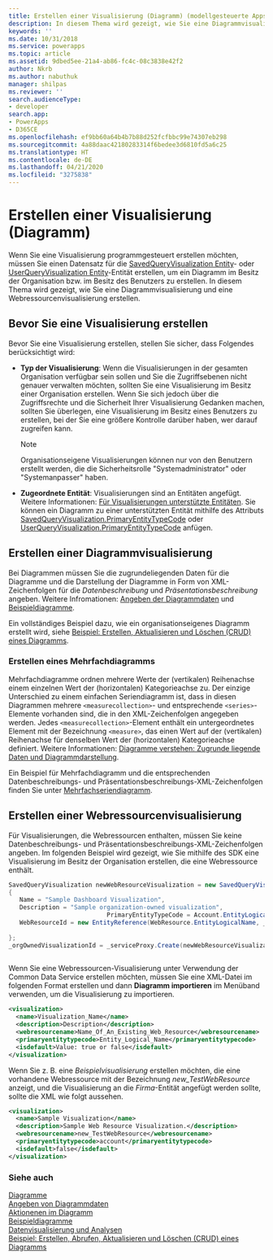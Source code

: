 ```yaml
---
title: Erstellen einer Visualisierung (Diagramm) (modellgesteuerte Apps) | Microsoft Docs
description: In diesem Thema wird gezeigt, wie Sie eine Diagrammvisualisierung und eine Webressourcenvisualisierung erstellen.
keywords: ''
ms.date: 10/31/2018
ms.service: powerapps
ms.topic: article
ms.assetid: 9dbed5ee-21a4-ab86-fc4c-08c3838e42f2
author: Nkrb
ms.author: nabuthuk
manager: shilpas
ms.reviewer: ''
search.audienceType:
- developer
search.app:
- PowerApps
- D365CE
ms.openlocfilehash: ef9bb60a64b4b7b88d252fcfbbc99e74307eb298
ms.sourcegitcommit: 4a88daac42180283314f6bedee3d6810fd5a6c25
ms.translationtype: HT
ms.contentlocale: de-DE
ms.lasthandoff: 04/21/2020
ms.locfileid: "3275838"
---
```

# <a name="create-a-visualization-chart"></a>Erstellen einer Visualisierung (Diagramm)

Wenn Sie eine Visualisierung programmgesteuert erstellen möchten, müssen Sie einen Datensatz für die [SavedQueryVisualization Entity](../common-data-service/reference/entities/savedqueryvisualization.md)- oder [UserQueryVisualization Entity](../common-data-service/reference/entities/userqueryvisualization.md)-Entität erstellen, um ein Diagramm im Besitz der Organisation bzw. im Besitz des Benutzers zu erstellen. In diesem Thema wird gezeigt, wie Sie eine Diagrammvisualisierung und eine Webressourcenvisualisierung erstellen.  
  
<a name="Before"></a>   

## <a name="before-you-create-a-visualization"></a>Bevor Sie eine Visualisierung erstellen  

 Bevor Sie eine Visualisierung erstellen, stellen Sie sicher, dass Folgendes berücksichtigt wird:  
  
- **Typ der Visualisierung**: Wenn die Visualisierungen in der gesamten Organisation verfügbar sein sollen und Sie die Zugriffsebenen nicht genauer verwalten möchten, sollten Sie eine Visualisierung im Besitz einer Organisation erstellen. Wenn Sie sich jedoch über die Zugriffsrechte und die Sicherheit Ihrer Visualisierung Gedanken machen, sollten Sie überlegen, eine Visualisierung im Besitz eines Benutzers zu erstellen, bei der Sie eine größere Kontrolle darüber haben, wer darauf zugreifen kann.  
  
    > [!NOTE]
    >  Organisationseigene Visualisierungen können nur von den Benutzern erstellt werden, die die Sicherheitsrolle "Systemadministrator" oder "Systemanpasser" haben.  
  
- **Zugeordnete Entität**: Visualisierungen sind an Entitäten angefügt. Weitere Informationen: [Für Visualisierungen unterstützte Entitäten](view-data-with-visualizations-charts.md#SupportedVisualizationEntities). Sie können ein Diagramm zu einer unterstützten Entität mithilfe des Attributs [SavedQueryVisualization.PrimaryEntityTypeCode](../common-data-service/reference/entities/savedqueryvisualization.md#BKMK_PrimaryEntityTypeCode) oder [UserQueryVisualization.PrimaryEntityTypeCode](../common-data-service/reference/entities/userqueryvisualization.md#BKMK_PrimaryEntityTypeCode) anfügen.  
  
<a name="CreateChart"></a>   

## <a name="create-a-chart-visualization"></a>Erstellen einer Diagrammvisualisierung  

 Bei Diagrammen müssen Sie die zugrundeliegenden Daten für die Diagramme und die Darstellung der Diagramme in Form von XML-Zeichenfolgen für die *Datenbeschreibung* und *Präsentationsbeschreibung* angeben. Weitere Infromationen: [Angeben der Diagrammdaten](understand-charts-underlying-data-chart-representation.md) und [Beispieldiagramme](sample-charts.md).  
  
 Ein vollständiges Beispiel dazu, wie ein organisationseigenes Diagramm erstellt wird, siehe [Beispiel: Erstellen, Aktualisieren und Löschen (CRUD) eines Diagramms](/dynamics365/customer-engagement/developer/customize-dev/sample-create-retrieve-update-delete-chart).  <!-- TODO need to replace the link with powerapps -->
  
### <a name="create-a-multi-series-chart"></a>Erstellen eines Mehrfachdiagramms  

 Mehrfachdiagramme ordnen mehrere Werte der (vertikalen) Reihenachse einem einzelnen Wert der (horizontalen) Kategorieachse zu. Der einzige Unterschied zu einem einfachen Seriendiagramm ist, dass in diesen Diagrammen mehrere `<measurecollection>`- und entsprechende `<series>`-Elemente vorhanden sind, die in den XML-Zeichenfolgen angegeben werden. Jedes `<measurecollection>`-Element enthält ein untergeordnetes Element mit der Bezeichnung `<measure>`, das einen Wert auf der (vertikalen) Reihenachse für denselben Wert der (horizontalen) Kategorieachse definiert. Weitere Informationen: [Diagramme verstehen: Zugrunde liegende Daten und Diagrammdarstellung](understand-charts-underlying-data-chart-representation.md).  
  
 Ein Beispiel für Mehrfachdiagramm und die entsprechenden Datenbeschreibungs- und Präsentationsbeschreibungs-XML-Zeichenfolgen finden Sie unter [Mehrfachseriendiagramm](sample-charts.md#multi-series-chart).
  
<a name="CreateWRVisualization"></a>   

## <a name="create-a-web-resource-visualization"></a>Erstellen einer Webressourcenvisualisierung  

 Für Visualisierungen, die Webressourcen enthalten, müssen Sie keine Datenbeschreibungs- und Präsentationsbeschreibungs-XML-Zeichenfolgen angeben. Im folgenden Beispiel wird gezeigt, wie Sie mithilfe des SDK eine Visualisierung im Besitz der Organisation erstellen, die eine Webressource enthält.  
  
```csharp  
SavedQueryVisualization newWebResourceVisualization = new SavedQueryVisualization()  
{  
   Name = "Sample Dashboard Visualization",  
   Description = "Sample organization-owned visualization",  
                           PrimaryEntityTypeCode = Account.EntityLogicalName,  
   WebResourceId = new EntityReference(WebResource.EntityLogicalName, _webResourceId))  
  
};  
_orgOwnedVisualizationId = _serviceProxy.Create(newWebResourceVisualization);  
  
```  
  
 Wenn Sie eine Webressourcen-Visualisierung unter Verwendung der Common Data Service erstellen möchten, müssen Sie eine XML-Datei im folgenden Format erstellen und dann **Diagramm importieren** im Menüband verwenden, um die Visualisierung zu importieren.  
  
```xml  
<visualization>  
  <name>Visualization_Name</name>  
  <description>Description</description>  
  <webresourcename>Name_Of_An_Existing_Web_Resource</webresourcename>  
  <primaryentitytypecode>Entity_Logical_Name</primaryentitytypecode>  
  <isdefault>Value: true or false</isdefault>  
</visualization>  
```  
  
 Wenn Sie z. B. eine *Beispielvisualisierung* erstellen möchten, die eine vorhandene Webressource mit der Bezeichnung *new_TestWebResource* anzeigt, und die Visualisierung an die *Firma*-Entität angefügt werden sollte, sollte die XML wie folgt aussehen.  
  
```xml  
<visualization>  
  <name>Sample Visualization</name>  
  <description>Sample Web Resource Visualization.</description>  
  <webresourcename>new_TestWebResource</webresourcename>  
  <primaryentitytypecode>account</primaryentitytypecode>  
  <isdefault>false</isdefault>  
</visualization>  
```  
  
### <a name="see-also"></a>Siehe auch  
 [Diagramme](view-data-with-visualizations-charts.md)   
 [Angeben von Diagrammdaten](understand-charts-underlying-data-chart-representation.md)   
 [Aktionenen im Diagramm](actions-visualizations-charts.md)   
 [Beispieldiagramme](sample-charts.md)   
 [Datenvisualisierung und Analysen](customize-visualizations-dashboards.md)   
 [Beispiel: Erstellen, Abrufen, Aktualisieren und Löschen (CRUD) eines Diagramms](/dynamics365/customer-engagement/developer/customize-dev/sample-create-retrieve-update-delete-chart)  <!-- TODO need to replace the link with powerapps -->